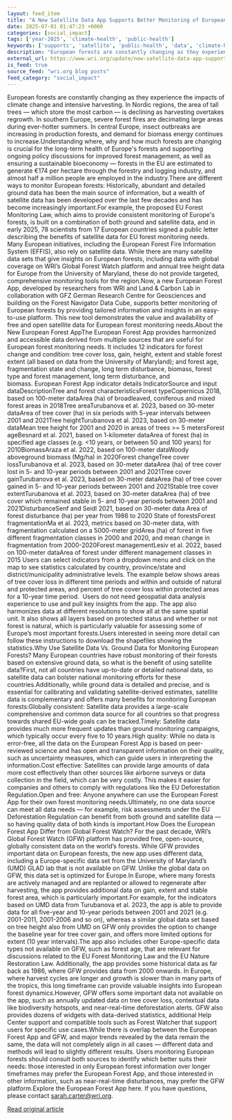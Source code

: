 ```yaml
---
layout: feed_item
title: "A New Satellite Data App Supports Better Monitoring of European Forests"
date: 2025-07-01 01:47:23 +0000
categories: [social_impact]
tags: ['year-2025', 'climate-health', 'public-health']
keywords: ['supports', 'satellite', 'public-health', 'data', 'climate-health', 'year-2025']
description: "European forests are constantly changing as they experience the impacts of climate change and intensive harvesting"
external_url: https://www.wri.org/update/new-satellite-data-app-supports-better-monitoring-european-forests
is_feed: true
source_feed: "wri.org blog posts"
feed_category: "social_impact"
---
```


European forests are constantly changing as they experience the impacts of climate change and intensive harvesting. In Nordic regions, the area of tall trees — which store the most carbon — is declining as harvesting overtakes regrowth. In southern Europe, severe forest fires are decimating large areas during ever-hotter summers. In central Europe, insect outbreaks are increasing in production forests, and demand for biomass energy continues to increase.Understanding where, why and how much forests are changing is crucial for the long-term health of Europe's forests and supporting ongoing policy discussions for improved forest management, as well as ensuring a sustainable bioeconomy — forests in the EU are estimated to generate €174 per hectare through the forestry and logging industry, and almost half a million people are employed in the industry.There are different ways to monitor European forests: Historically, abundant and detailed ground data has been the main source of information, but a wealth of satellite data has been developed over the last few decades and has become increasingly important.For example, the proposed EU Forest Monitoring Law, which aims to provide consistent monitoring of Europe's forests, is built on a combination of both ground and&nbsp;satellite data, and in early 2025, 78 scientists from 17 European countries signed a public letter describing the benefits of satellite data for EU forest monitoring needs. Many European initiatives, including the European Forest Fire Information System (EFFIS), also rely on satellite data.&nbsp;While there are many satellite data sets that give insights on European forests, including data with global coverage on WRI’s Global Forest Watch platform and annual tree height data for Europe from the University of Maryland, these do not provide targeted, comprehensive monitoring tools for the region.Now, a new European Forest App, developed by researchers from WRI and Land &amp; Carbon Lab in collaboration with GFZ German Research Centre for Geosciences and building on the Forest Navigator Data Cube, supports better monitoring of European forests by providing tailored information and insights in an easy-to-use platform. This new tool demonstrates the value and availability of free and open satellite data for European forest monitoring needs.About the New European Forest AppThe European Forest App provides harmonized and accessible data derived from multiple sources that are useful for European forest monitoring needs. It includes 12 indicators for forest change and condition: tree cover loss, gain, height, extent and stable forest extent (all based on data from the University of Maryland); and forest age, fragmentation state and change, long term disturbance, biomass, forest type and forest management, long term disturbance, and biomass.&nbsp;European Forest App indicator details&nbsp;IndicatorSource and input dataDescriptionTree and forest characteristicsForest typeCopernicus 2018, based on 100-meter dataArea (ha) of broadleaved, coniferous and mixed forest areas in 2018Tree areaTurubanova et al. 2023, based on 30-meter dataArea of tree cover (ha) in six periods with 5-year intervals between 2001 and 2021Tree heightTurubanova et al. 2023, based on 30-meter dataMean tree height for 2001 and 2020 in areas of trees &gt;= 5 metersForest ageBesnard et al. 2021, based on 1-kilometer dataArea of forest (ha) in specified age classes (e.g. &lt;10 years, or between 50 and 100 years) for 2010BiomassAraza et al. 2022, based on 100-meter dataWoody aboveground biomass (Mg/ha) in 2020Forest changeTree cover lossTurubanova et al. 2023, based on 30-meter dataArea (ha) of tree cover lost in 5- and 10-year periods between 2001 and 2021Tree cover gainTurubanova et al. 2023, based on 30-meter dataArea (ha) of tree cover gained in 5- and 10-year periods between 2001 and 2021Stable tree cover extentTurubanova et al. 2023, based on 30-meter dataArea (ha) of tree cover which remained stable in 5- and 10-year periods between 2001 and 2021DisturbanceSenf and Seidl 2021, based on 30-meter data&nbsp;Area of forest disturbance (ha) per year from 1986 to 2020&nbsp;State of forestsForest fragmentationMa et al. 2023, metrics based on 30-meter data, with fragmentation calculated on a 5000-meter gridArea (ha) of forest in five different fragmentation classes in 2000 and 2020, and mean change in fragmentation from 2000-2020Forest managementLesiv et al. 2022, based on 100-meter dataArea of forest under different management classes in 2015&nbsp;Users can select indicators from a dropdown menu and click on the map to see statistics calculated by country, province/state and district/municipality administrative levels. The example below shows areas of tree cover loss in different time periods and within and outside of natural and protected areas, and percent of tree cover loss within protected areas for a 10-year time period.&nbsp; Users do not need geospatial data analysis experience to use and pull key insights from the app. The app also harmonizes data at different resolutions to show all at the same spatial unit.&nbsp;It also shows all layers based on protected status and whether or not forest is natural, which is particularly valuable for assessing some of Europe’s most important forests.Users interested in seeing more detail can follow these instructions to download the shapefiles showing the statistics.Why Use Satellite Data Vs. Ground Data for Monitoring European Forests?&nbsp;Many European countries have robust monitoring of their forests based on extensive ground data, so what is the benefit of using satellite data?First, not all countries have up-to-date or detailed national data, so satellite data can bolster national monitoring efforts for these countries.Additionally, while ground data is detailed and precise, and is essential for calibrating and validating satellite-derived estimates, satellite data is complementary and offers many benefits for monitoring European forests:Globally consistent: Satellite data provides a large-scale comprehensive and common data source for all countries so that progress towards shared EU-wide goals can be tracked.Timely: Satellite data provides much more frequent updates than ground monitoring campaigns, which typically occur every five to 10 years.High quality: While no data is error-free, all the data on the European Forest App is based on peer-reviewed science and has open and transparent information on their quality, such as uncertainty measures, which can guide users in interpreting the information.Cost effective: Satellites can provide large amounts of data more cost effectively than other sources like airborne surveys or data collection in the field, which can be very costly. This makes it easier for companies and others to comply with regulations like the EU Deforestation Regulation.Open and free: Anyone anywhere can use the European Forest App for their own forest monitoring needs.Ultimately, no one data source can meet all data needs — for example, risk assessments under the EU Deforestation Regulation can benefit from both ground and satellite data — so having quality data of both kinds is important.How Does the European Forest App Differ from Global Forest Watch?&nbsp;For the past decade, WRI’s Global Forest Watch (GFW) platform has provided free, open-source, globally consistent data on the world’s forests. While GFW provides important data on European forests, the new app uses different data, including a Europe-specific data set from the University of Maryland’s (UMD) GLAD lab that is not available on GFW. Unlike the global data on GFW, this data set is optimized for Europe.In Europe, where many forests are actively managed and are replanted or allowed to regenerate after harvesting, the app provides additional data on gain, extent and stable forest area, which is particularly important.For example, for the indicators based on UMD data from Turubanova et al. 2023, the app is able to provide data for all five-year and 10-year periods between 2001 and 2021 (e.g. 2001-2011, 2001-2006 and so on), whereas a similar global data set based on tree height also from UMD on GFW only provides the option to change the baseline year for tree cover gain, and offers more limited options for extent (10 year intervals).The app also includes other Europe-specific data types not available on GFW, such as forest age, that are relevant for discussions related to the EU Forest Monitoring Law and the EU Nature Restoration Law. Additionally, the app provides some historical data as far back as 1986, where GFW provides data from 2000 onwards. In Europe, where harvest cycles are longer and growth is slower than in many parts of the tropics, this long timeframe can provide valuable insights into European forest dynamics.However, GFW offers some important data not available on the app, such as annually updated data on tree cover loss, contextual data like biodiversity hotspots, and near-real-time deforestation alerts. GFW also provides dozens of widgets with data-derived statistics, additional Help Center support and compatible tools such as Forest Watcher that support users for specific use cases.While there is overlap between the European Forest App and GFW, and major trends revealed by the data remain the same, the data will not completely align in all cases — different data and methods will lead to slightly different results. Users monitoring European forests should consult both sources to identify which better suits their needs: those interested in only European forest information over longer timeframes may prefer the European Forest App, and those interested in other information, such as near-real-time disturbances, may prefer the GFW platform.Explore the European Forest App here. If you have questions, please contact sarah.carter@wri.org.

[Read original article](https://www.wri.org/update/new-satellite-data-app-supports-better-monitoring-european-forests)
